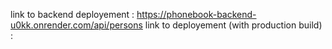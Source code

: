 link to backend deployement : https://phonebook-backend-u0kk.onrender.com/api/persons
link to deployement (with production build) : 